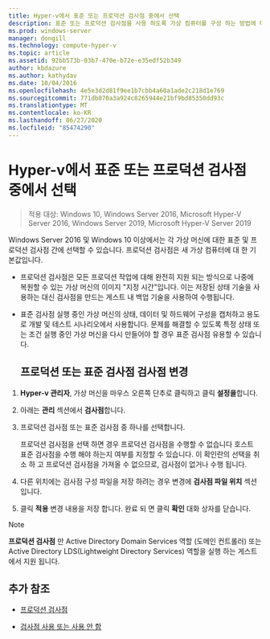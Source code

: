 ```yaml
---
title: Hyper-v에서 표준 또는 프로덕션 검사점 중에서 선택
description: 표준 또는 프로덕션 검사점을 사용 하도록 가상 컴퓨터를 구성 하는 방법에 대 한 지침을 제공 합니다.
ms.prod: windows-server
manager: dongill
ms.technology: compute-hyper-v
ms.topic: article
ms.assetid: 92bb573b-03b7-470e-b72e-e35edf52b349
author: kbdazure
ms.author: kathydav
ms.date: 10/04/2016
ms.openlocfilehash: 4e5e3d2d81f9ee1b7cbb4a60a1ade2c218d1e769
ms.sourcegitcommit: 771db070a3a924c8265944e21bf9bd85350dd93c
ms.translationtype: MT
ms.contentlocale: ko-KR
ms.lasthandoff: 06/27/2020
ms.locfileid: "85474290"
---
```

# <a name="choose-between-standard-or-production-checkpoints-in-hyper-v"></a>Hyper-v에서 표준 또는 프로덕션 검사점 중에서 선택

>적용 대상: Windows 10, Windows Server 2016, Microsoft Hyper-V Server 2016, Windows Server 2019, Microsoft Hyper-V Server 2019


Windows Server 2016 및 Windows 10 이상에서는 각 가상 머신에 대한 표준 및 프로덕션 검사점 간에 선택할 수 있습니다. 프로덕션 검사점은 새 가상 컴퓨터에 대 한 기본값입니다.

- 프로덕션 검사점은 모든 프로덕션 작업에 대해 완전히 지원 되는 방식으로 나중에 복원할 수 있는 가상 머신의 이미지 "지정 시간"입니다. 이는 저장된 상태 기술을 사용하는 대신 검사점을 만드는 게스트 내 백업 기술을 사용하여 수행됩니다.

- 표준 검사점 실행 중인 가상 머신의 상태, 데이터 및 하드웨어 구성을 캡처하고 용도로 개발 및 테스트 시나리오에서 사용합니다. 문제를 해결할 수 있도록 특정 상태 또는 조건 실행 중인 가상 머신을 다시 만들어야 할 경우 표준 검사점 유용할 수 있습니다.

  ## <a name="change-checkpoints-to-production-or-standard-checkpoints"></a>프로덕션 또는 표준 검사점 검사점 변경

1.  **Hyper-v 관리자**, 가상 머신을 마우스 오른쪽 단추로 클릭하고 클릭 **설정을**합니다.

2.  아래는 **관리** 섹션에서 **검사점**합니다.

3.  프로덕션 검사점 또는 표준 검사점 중 하나를 선택합니다.

    프로덕션 검사점을 선택 하면 경우 프로덕션 검사점을 수행할 수 없습니다 호스트 표준 검사점을 수행 해야 하는지 여부를 지정할 수 있습니다. 이 확인란의 선택을 취소 하 고 프로덕션 검사점을 가져올 수 없으므로, 검사점이 없거나 수행 됩니다.

4.  다른 위치에는 검사점 구성 파일을 저장 하려는 경우 변경에 **검사점 파일 위치** 섹션입니다.

5.  클릭 **적용** 변경 내용을 저장 합니다. 완료 되 면 클릭 **확인** 대화 상자를 닫습니다.

> [!NOTE]
> **프로덕션 검사점** 만 Active Directory Domain Services 역할 (도메인 컨트롤러) 또는 Active Directory LDS(Lightweight Directory Services) 역할을 실행 하는 게스트에서 지원 됩니다.

## <a name="additional-references"></a>추가 참조

-   [프로덕션 검사점](../What-s-new-in-Hyper-V-on-Windows.md#production-checkpoints-new)

-   [검사점 사용 또는 사용 안 함](Enable-or-disable-checkpoints-in-Hyper-V.md)



